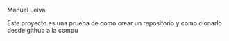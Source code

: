 Manuel Leiva

Este proyecto es una prueba de como crear un repositorio y como clonarlo desde github a la compu
